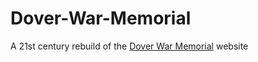 # Dover-War-Memorial
A 21st century rebuild of the [Dover War Memorial](http://www.doverwarmemorialproject.org.uk/) website

